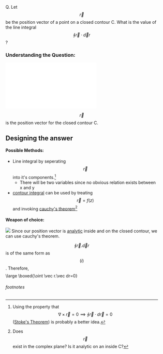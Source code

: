 
Q. Let $$\vec r$$ be the position vector of a point on a closed contour C. What is the value of the line integral $$\oint\vec r\cdot \vec dr$$ ? 

### Understanding the Question:
  ![](JEST-2019/Section-A/Question-1,fig1.excalidraw.md)

$$\vec r$$ is the position vector for the closed contour C. 

## Designing the answer

#### Possible Methods:
 - Line integral by seperating $$\vec r$$ into it's components.[^1]
	 - There will be two variables since no obvious relation exists between x and y
-  [contour integral](../../../maths/contour%20integral.md) can be used by treating $$\vec r=f(z)$$ and invoking [cauchy's theorem](contour%20integral#Cauchy's%20Theorem)[^2]

#### Weapon of choice:
![](contour%20integral#Cauchy's%20Theorem)
	Since our position vector is [analytic](../../../maths/analytic%20function.md) inside and on the closed contour, we can use cauchy's theorem.
	
$$\oint \vec r.\vec dr$$ is of the same form as $$(i)$$.
	Therefore,
$$$$\large \boxed{\oint \vec r.\vec dr=0}$$$$


###### footnotes
[^1]: Using the property that $$\nabla \times \vec r=0\implies \oint \vec r\cdot d\vec r=0$$([Stoke's Theorem](Fundamental%20Theorems%20of%20Vector%20Analysis#Stoke's%20Theorem)) is probably a better idea.
[^2]: Does $$\vec r$$ exist in the complex plane? Is it analytic on an inside C? 








